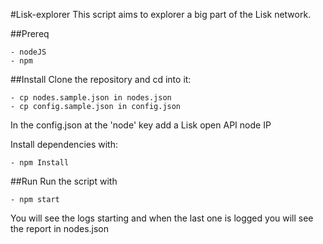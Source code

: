 #Lisk-explorer
This script aims to explorer a big part of the Lisk network.

##Prereq

    - nodeJS
    - npm

##Install
Clone the repository and cd into it:

    - cp nodes.sample.json in nodes.json
    - cp config.sample.json in config.json

In the config.json at the 'node' key add a Lisk open API node IP

Install dependencies with:

    - npm Install

##Run
Run the script with

    - npm start

You will see the logs starting and when the last one is logged you will see the report in nodes.json
